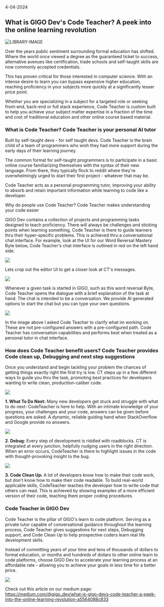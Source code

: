 4-04-2024

## What is GIGO Dev's Code Teacher? A peek into the online learning revolution

![LIBRARY-IMAGE](https://raw.githubusercontent.com/Gage-Technologies/blogs-gigo.dev/master/images/libraryPNGCodeTeacher.png)

Over the years public sentiment surrounding formal education has shifted. Where the world once viewed a degree as the guaranteed ticket to success, alternative avenues like certification, trade schools and self-taught skills are now commonly accepted credentials.

This has proven critical for those interested in computer science. With an intense desire to learn you can bypass expensive higher education, reaching proficiency in your subjects more quickly at a significantly lesser price point.

Whether you are specializing in a subject for a targeted role or seeking front-end, back-end or full stack experience, Code Teacher is custom built to help you achieve your subject matter expertise in a fraction of the time and cost of traditional education and other online course based material.

### What is Code Teacher? Code Teacher is your personal AI tutor

Built by self-taught devs - for self taught devs. Code Teacher is the brain child of a team of programmers who wish they had more support during the early days of their learning journey.

The common format for self-taught programmers is to participate in a basic online course familiarizing themselves with the syntax of their new language. From there, they typically flock to reddit where they're overwhelmingly urged to start their first project - whatever that may be.

Code Teacher acts as a personal programming tutor, improving your ability to absorb and retain important information while learning to code like a developer.

Why do people use Code Teacher? Code Teacher makes understanding your code easier

GIGO Dev contains a collection of projects and programming tasks designed to teach proficiency. There will always be challenges and sticking points when learning something, Code Teacher is there to guide learners thru their hyper-specific problems. This is achieved thru a conversational chat interface. For example, look at the UI for our Word Reversal Mastery Byte below, Code Teacher's chat interface is outlined in red on the left hand side.

![](https://raw.githubusercontent.com/Gage-Technologies/blogs-gigo.dev/master/images/WICT1.png)

Lets crop out the editor UI to get a closer look at CT's messages.

![](https://raw.githubusercontent.com/Gage-Technologies/blogs-gigo.dev/master/images/WICT2.png)

Whenever a given task is started in GIGO, such as this word reversal Byte, Code Teacher opens the dialogue with a brief explanation of the task at hand. The chat is intended to be a conversation. We provide AI generated options to start the chat but you can type your own questions.

![](https://raw.githubusercontent.com/Gage-Technologies/blogs-gigo.dev/master/images/WICT3.png)

In the image above I asked Code Teacher to clarify what im working on. These are not pre-configured answers with a pre-configured path. Code Teacher has conversation capabilities and performs best when treated as a personal tutor in chat interface.

### How does Code Teacher benefit users? Code Teacher provides Code clean up, Debugging and next step suggestions

Once you understand and begin tackling your problem the chances of getting things exactly right the first try is low. CT steps up in a few different ways to guide you thru the task, promoting best practices for developers wanting to write clean, production-caliber code.

![](https://raw.githubusercontent.com/Gage-Technologies/blogs-gigo.dev/master/images/WICT4.png)

  **1. What To Do Next:** Many new developers get stuck and struggle with what to do next - CodeTeacher is here to help. With an intimate knowledge of your progress, your challenges and your code, answers can be given before questions are asked. A dynamic, reliable guiding hand when StackOverflow and Google provide no answers.

![](https://raw.githubusercontent.com/Gage-Technologies/blogs-gigo.dev/master/images/WICT5.png)

 **2. Debug:** Every step of development is riddled with roadblocks. CT is integrated at every junction, helpfully nudging users in the right direction. When an error occurs, CodeTeacher is there to highlight issues in the code with thought-provoking insight to the bug.

![](https://raw.githubusercontent.com/Gage-Technologies/blogs-gigo.dev/master/images/WICT6.png)

  **3. Code Clean Up:** A lot of developers know how to make their code work, but don't know how to make their code readable. To build real-world applicable skills, CodeTeacher teaches the developer how to write code that others can read. This is achieved by showing examples of a more efficient version of their code, teaching them proper coding procedures.

### Code Teacher in GIGO Dev

Code Teacher is the pillar of GIGO's learn to code platform. Serving as a private tutor capable of conversational guidance throughout the learning process, Code Teacher gives suggestions for next steps, Debugging support, and Code Clean Up to help prospective coders learn real life development skills.

Instead of committing years of your time and tens of thousands of dollars to formal education, or months and hundreds of dollars to other online learn to code platforms, choose GIGO Dev to accelerate your learning process at an affordable rate - allowing you to achieve your goals in less time for a better price.

![](https://raw.githubusercontent.com/Gage-Technologies/blogs-gigo.dev/master/images/WICT7PNG.png)

Check out this article on our medium page: https://medium.com/@gigo_dev/what-is-gigo-devs-code-teacher-a-peek-into-the-online-learning-revolution-a5564088c833

